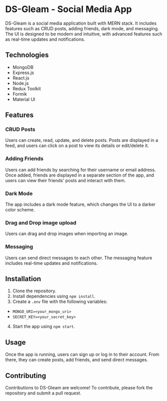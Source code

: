 # DS-Gleam - Social Media App

DS-Gleam is a social media application built with MERN stack. It includes features such as CRUD posts, adding friends, dark mode, and messaging. The UI is designed to be modern and intuitive, with advanced features such as real-time updates and notifications.

## Technologies

- MongoDB
- Express.js
- React.js
- Node.js
- Redux Toolkit
- Formik
- Material UI

## Features

### CRUD Posts

Users can create, read, update, and delete posts. Posts are displayed in a feed, and users can click on a post to view its details or edit/delete it.

### Adding Friends

Users can add friends by searching for their username or email address. Once added, friends are displayed in a separate section of the app, and users can view their friends' posts and interact with them.

### Dark Mode

The app includes a dark mode feature, which changes the UI to a darker color scheme.

### Drag and Drop image upload

Users can drag and drop images when importing an image.

### Messaging

Users can send direct messages to each other. The messaging feature includes real-time updates and notifications.

## Installation

1. Clone the repository.
2. Install dependencies using `npm install`.
3. Create a `.env` file with the following variables:
- `MONGO_URI=<your_mongo_uri>`
- `SECRET_KEY=<your_secret_key>`
4. Start the app using `npm start`.

## Usage

Once the app is running, users can sign up or log in to their account. From there, they can create posts, add friends, and send direct messages.

## Contributing

Contributions to DS-Gleam are welcome! To contribute, please fork the repository and submit a pull request.

